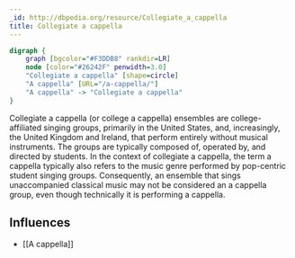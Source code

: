 ```yaml
---
_id: http://dbpedia.org/resource/Collegiate_a_cappella
title: Collegiate a cappella
---
```


```dot
digraph {
	graph [bgcolor="#F3DDB8" rankdir=LR]
	node [color="#26242F" penwidth=3.0]
	"Collegiate a cappella" [shape=circle]
	"A cappella" [URL="/a-cappella/"]
	"A cappella" -> "Collegiate a cappella"
}
```

Collegiate a cappella (or college a cappella) ensembles are college-affiliated singing groups, primarily in the United States, and, increasingly, the United Kingdom and Ireland, that perform entirely without musical instruments. The groups are typically composed of, operated by, and directed by students. In the context of collegiate a cappella, the term a cappella typically also refers to the music genre performed by pop-centric student singing groups. Consequently, an ensemble that sings unaccompanied classical music may not be considered an a cappella group, even though technically it is performing a cappella.

## Influences

- [[A cappella]]
